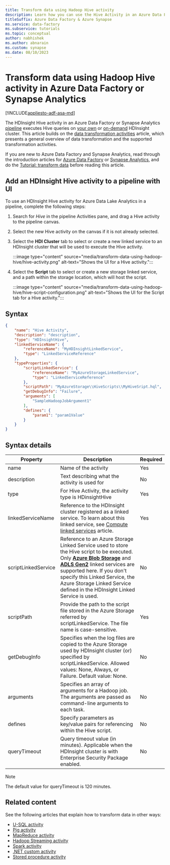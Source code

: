 ```yaml
---
title: Transform data using Hadoop Hive activity
description: Learn how you can use the Hive Activity in an Azure Data Factory or Synapse Analytics pipeline to run Hive queries on an on-demand/your own HDInsight cluster.
titleSuffix: Azure Data Factory & Azure Synapse
ms.service: data-factory
ms.subservice: tutorials
ms.topic: conceptual
author: nabhishek
ms.author: abnarain
ms.custom: synapse
ms.date: 08/10/2023
---
```


# Transform data using Hadoop Hive activity in Azure Data Factory or Synapse Analytics


[!INCLUDE[appliesto-adf-asa-md](includes/appliesto-adf-asa-md.md)]

The HDInsight Hive activity in an Azure Data Factory or Synapse Analytics [pipeline](concepts-pipelines-activities.md) executes Hive queries on [your own](compute-linked-services.md#azure-hdinsight-linked-service) or [on-demand](compute-linked-services.md#azure-hdinsight-on-demand-linked-service)  HDInsight cluster. This article builds on the [data transformation activities](transform-data.md) article, which presents a general overview of data transformation and the supported transformation activities.

If you are new to Azure Data Factory and Synapse Analytics, read through the introduction articles for [Azure Data Factory](introduction.md) or [Synapse Analytics](../synapse-analytics/overview-what-is.md), and do the [Tutorial: transform data](tutorial-transform-data-spark-powershell.md) before reading this article. 

## Add an HDInsight Hive activity to a pipeline with UI

To use an HDInsight Hive activity for Azure Data Lake Analytics in a pipeline, complete the following steps:

1. Search for _Hive_ in the pipeline Activities pane, and drag a Hive activity to the pipeline canvas.
1. Select the new Hive activity on the canvas if it is not already selected.
1. Select the  **HDI Cluster** tab to select or create a new linked service to an HDInsight cluster that will be used to execute the Hive activity.

   :::image type="content" source="media/transform-data-using-hadoop-hive/hive-activity.png" alt-text="Shows the UI for a Hive activity.":::

1. Select the **Script** tab to select or create a new storage linked service, and a path within the storage location, which will host the script.

   :::image type="content" source="media/transform-data-using-hadoop-hive/hive-script-configuration.png" alt-text="Shows the UI for the Script tab for a Hive activity.":::

## Syntax

```json
{
    "name": "Hive Activity",
    "description": "description",
    "type": "HDInsightHive",
    "linkedServiceName": {
        "referenceName": "MyHDInsightLinkedService",
        "type": "LinkedServiceReference"
    },
    "typeProperties": {
        "scriptLinkedService": {
            "referenceName": "MyAzureStorageLinkedService",
            "type": "LinkedServiceReference"
        },
        "scriptPath": "MyAzureStorage\\HiveScripts\\MyHiveSript.hql",
        "getDebugInfo": "Failure",
        "arguments": [
            "SampleHadoopJobArgument1"
        ],
        "defines": {
            "param1": "param1Value"
        }
    }
}
```
## Syntax details
| Property            | Description                                                  | Required |
| ------------------- | ------------------------------------------------------------ | -------- |
| name                | Name of the activity                                         | Yes      |
| description         | Text describing what the activity is used for                | No       |
| type                | For Hive Activity, the activity type is HDinsightHive        | Yes      |
| linkedServiceName   | Reference to the HDInsight cluster registered as a linked service. To learn about this linked service, see [Compute linked services](compute-linked-services.md) article. | Yes      |
| scriptLinkedService | Reference to an Azure Storage Linked Service used to store the Hive script to be executed. Only **[Azure Blob Storage](./connector-azure-blob-storage.md)** and **[ADLS Gen2](./connector-azure-data-lake-storage.md)** linked services are supported here. If you don't specify this Linked Service, the Azure Storage Linked Service defined in the HDInsight Linked Service is used.  | No       |
| scriptPath          | Provide the path to the script file stored in the Azure Storage referred by scriptLinkedService. The file name is case-sensitive. | Yes      |
| getDebugInfo        | Specifies when the log files are copied to the Azure Storage used by HDInsight cluster (or) specified by scriptLinkedService. Allowed values: None, Always, or Failure. Default value: None. | No       |
| arguments           | Specifies an array of arguments for a Hadoop job. The arguments are passed as command-line arguments to each task. | No       |
| defines             | Specify parameters as key/value pairs for referencing within the Hive script. | No       |
| queryTimeout        | Query timeout value (in minutes). Applicable when the HDInsight cluster is with Enterprise Security Package enabled. | No       |

>[!NOTE]
>The default value for queryTimeout is 120 minutes. 

## Related content
See the following articles that explain how to transform data in other ways: 

* [U-SQL activity](transform-data-using-data-lake-analytics.md)
* [Pig activity](transform-data-using-hadoop-pig.md)
* [MapReduce activity](transform-data-using-hadoop-map-reduce.md)
* [Hadoop Streaming activity](transform-data-using-hadoop-streaming.md)
* [Spark activity](transform-data-using-spark.md)
* [.NET custom activity](transform-data-using-dotnet-custom-activity.md)
* [Stored procedure activity](transform-data-using-stored-procedure.md)
